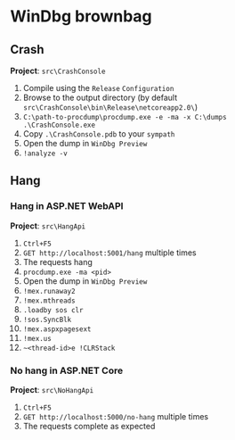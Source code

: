 # WinDbg brownbag

## Crash

**Project**: `src\CrashConsole`

1. Compile using the `Release` `Configuration`
1. Browse to the output directory (by default `src\CrashConsole\bin\Release\netcoreapp2.0\`)
1. `C:\path-to-procdump\procdump.exe -e -ma -x C:\dumps .\CrashConsole.exe`
1. Copy `.\CrashConsole.pdb` to your `sympath`
1. Open the dump in `WinDbg Preview`
1. `!analyze -v`

## Hang

### Hang in ASP.NET WebAPI

**Project**: `src\HangApi`

1. `Ctrl+F5`
1. `GET http://localhost:5001/hang` multiple times
1. The requests hang
1. `procdump.exe -ma <pid>`
1. Open the dump in `WinDbg Preview`
1. `!mex.runaway2`
1. `!mex.mthreads`
1. `.loadby sos clr`
1. `!sos.SyncBlk`
1. `!mex.aspxpagesext`
1. `!mex.us`
1. `~<thread-id>e !CLRStack`

### No hang in ASP.NET Core

**Project**: `src\NoHangApi`

1. `Ctrl+F5`
1. `GET http://localhost:5000/no-hang` multiple times
1. The requests complete as expected
